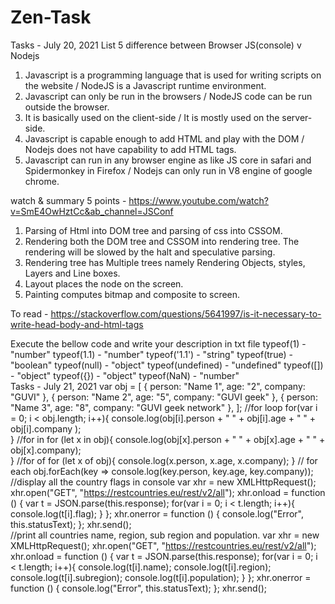 # Zen-Task 
Tasks - July 20, 2021
List 5 difference between Browser JS(console) v Nodejs
1) Javascript is a programming language that is used for writing scripts on the website / NodeJS is a Javascript runtime environment.  
2) Javascript can only be run in the browsers /	NodeJS code can be run outside the browser.
3) It is basically used on the client-side / It is mostly used on the server-side.
4) Javascript is capable enough to add HTML and play with the DOM / Nodejs does not have capability to add HTML tags.
5) Javascript can run in any browser engine as like JS core in safari and Spidermonkey in Firefox / Nodejs can only run in V8 engine of google chrome.

watch & summary 5 points - https://www.youtube.com/watch?v=SmE4OwHztCc&ab_channel=JSConf
1) Parsing of Html into DOM tree and parsing of css into CSSOM.
2) Rendering both the DOM tree and CSSOM into rendering tree. The rendering will be slowed by the halt and speculative parsing.
3) Rendering tree has Multiple trees namely Rendering Objects, styles, Layers and Line boxes.
4) Layout places the node on the screen.
5) Painting computes bitmap and composite to screen.

To read - https://stackoverflow.com/questions/5641997/is-it-necessary-to-write-head-body-and-html-tags

Execute the bellow code and write your description in txt file
        typeof(1)    -  "number"
        typeof(1.1)  -  "number" 
        typeof('1.1') - "string"
        typeof(true) - "boolean"
        typeof(null) - "object"
        typeof(undefined) - "undefined"
        typeof([])   -   "object"
        typeof({})   -   "object"
        typeof(NaN)  -   "number"        
Tasks - July 21, 2021
   var obj = [ 
   { person: "Name 1", age: "2", company: "GUVI" },
    { person: "Name 2", age: "5", company: "GUVI geek" },
    { person: "Name 3", age: "8", company: "GUVI geek network" },
  ];
   //for loop
  for(var i = 0; i < obj.length; i++){
         console.log(obj[i].person + " " + obj[i].age + " " + obj[i].company );       
  }
  //for in
  for (let x in obj){
      console.log(obj[x].person + " " + obj[x].age + " " + obj[x].company);    
  }
  //for of
  for (let x of obj){
      console.log(x.person, x.age, x.company);
  }
  // for each
  obj.forEach(key => console.log(key.person, key.age, key.company));
//display all the country flags in console
  var xhr = new XMLHttpRequest();
xhr.open("GET", "https://restcountries.eu/rest/v2/all");
xhr.onload = function () {
    var t = JSON.parse(this.response);
    for(var i = 0; i < t.length; i++){
    console.log(t[i].flag);
    }
};
    xhr.onerror = function () {
        console.log("Error", this.statusText);
    };
    xhr.send();   
//print all countries name, region, sub region and population.
var xhr = new XMLHttpRequest();
xhr.open("GET", "https://restcountries.eu/rest/v2/all");
xhr.onload = function () {
    var t = JSON.parse(this.response);
    for(var i = 0; i < t.length; i++){
        console.log(t[i].name);
        console.log(t[i].region);
        console.log(t[i].subregion);
        console.log(t[i].population);
    }
};
    xhr.onerror = function () {
        console.log("Error", this.statusText);
    };
    xhr.send();     

